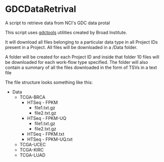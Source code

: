 # GDCDataRetrival
A script to retrieve data from NCI's GDC data protal

This script uses [gdctools](https://github.com/broadinstitute/gdctools) utilities created by Broad Institute.

It will download all files belonging to a particular data type in all Project IDs present in a Project.
All files will be downloaded in a /Data folder.

A folder will be created for each Project ID and inside that folder 10 files will be downloaded for each
work-flow type specified. The folder will also contain a summary of all the files downloaded in the form
of TSVs in a text file

The file structure looks something like this:
* Data  
   * TCGA-BRCA  
      * HTSeq - FPKM  
         * file1.txt.gz  
         * file2.txt.gz  
      * HTSeq - FPKM-UQ  
         * file1.txt.gz  
         * file2.txt.gz  
      * HTSeq - FPKM.txt  
      * HTSeq - FPKM-UQ.txt  
   * TCGA-UCEC  
   * TCGA-KIRC  
   * TCGA-LUAD  
